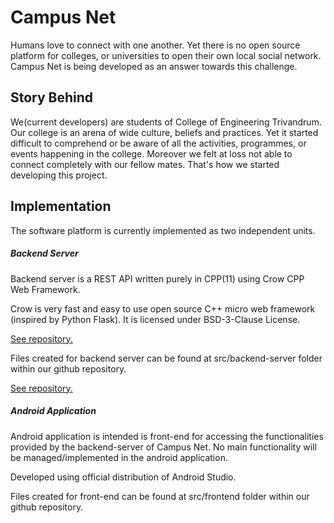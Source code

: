 # Campus Net
Humans love to connect with one another. Yet there is no open source platform for colleges, or universities to open their own local social network. Campus Net is being developed as an answer towards this challenge.

## Story Behind

We(current developers) are students of College of Engineering Trivandrum. Our college is an arena of wide culture, beliefs and practices. Yet it started difficult to comprehend or be aware of all the activities, programmes, or events happening in the college. Moreover we felt at loss not able to connect completely with our fellow mates. That's how we started developing this project.

## Implementation

The software platform is currently implemented as two independent units.

##### Backend Server

Backend server is a REST API written purely in CPP(11) using Crow CPP Web Framework.

Crow is very fast and easy to use open source C++ micro web framework (inspired by Python Flask). It is licensed under BSD-3-Clause License.

[See repository.](https://github.com/ipkn/crow)

Files created for backend server can be found at src/backend-server folder within our github repository.

[See repository.](https://github.com/campusnet/campusnet)

##### Android Application

Android application is intended is front-end for accessing the functionalities provided by the backend-server of Campus Net. No main functionality will be managed/implemented in the android application.

Developed using official distribution of Android Studio.

Files created for front-end can be found at src/frontend folder within our github repository.
